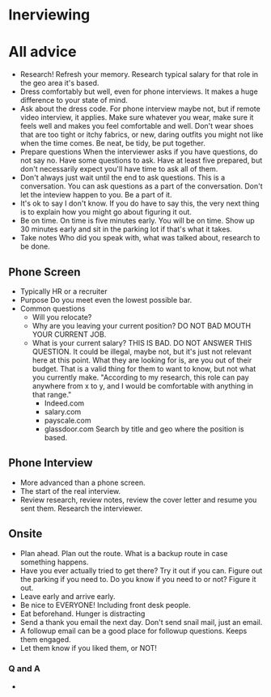 # Inerviewing

# All advice

- Research!
  Refresh your memory.
  Research typical salary for that role in the geo area it's based.
- Dress comfortably but well, even for phone interviews.
  It makes a huge difference to your state of mind.
- Ask about the dress code. For phone interview maybe not, but if remote video
  interview, it applies. Make sure whatever you wear, make sure it feels well
  and makes you feel comfortable and well. Don't wear shoes that are too tight
  or itchy fabrics, or new, daring outfits you might not like when the time comes.
  Be neat, be tidy, be put together.
- Prepare questions
  When the interviewer asks if you have questions, do not say no. Have some
  questions to ask. Have at least five prepared, but don't necessarily expect
  you'll have time to ask all of them.
- Don't always just wait until the end to ask questions.
  This is a conversation. You can ask questions as a part of the conversation.
  Don't let the inteview happen to you. Be a part of it.
- It's ok to say I don't know.
  If you do have to say this, the very next thing is to explain how you might
  go about figuring it out.
- Be on time.
  On time is five minutes early.
  You will be on time. Show up 30 minutes early and sit in the parking lot if
  that's what it takes.
- Take notes
  Who did you speak with, what was talked about, research to be done.

## Phone Screen

- Typically HR or a recruiter
- Purpose
  Do you meet even the lowest possible bar.
- Common questions
  - Will you relocate?
  - Why are you leaving your current position? DO NOT BAD MOUTH YOUR CURRENT JOB.
  - What is your current salary? THIS IS BAD. DO NOT ANSWER THIS QUESTION.
    It could be illegal, maybe not, but it's just not relevant here at this point.
    What they are looking for is, are you out of their budget. That is a valid
    thing for them to want to know, but not what you currently make.
    "According to my research, this role can pay anywhere from x to y, and I would
    be comfortable with anything in that range."
    - Indeed.com
    - salary.com
    - payscale.com
    - glassdoor.com
    Search by title and geo where the position is based.

## Phone Interview

- More advanced than a phone screen.
- The start of the real interview.
- Review research, review notes, review the cover letter and resume you sent them.
  Research the interviewer.

## Onsite

- Plan ahead. Plan out the route. What is a backup route in case something happens.
- Have you ever actually tried to get there? Try it out if you can. Figure out
  the parking if you need to. Do you know if you need to or not? Figure it out.
- Leave early and arrive early.
- Be nice to EVERYONE! Including front desk people.
- Eat beforehand. Hunger is distracting
- Send a thank you email the next day. Don't send snail mail, just an email.
- A followup email can be a good place for followup questions. Keeps them engaged.
- Let them know if you liked them, or NOT!

### Q and A

- 
